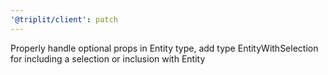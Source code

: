 ```yaml
---
'@triplit/client': patch
---
```


Properly handle optional props in Entity type, add type EntityWithSelection for including a selection or inclusion with Entity
